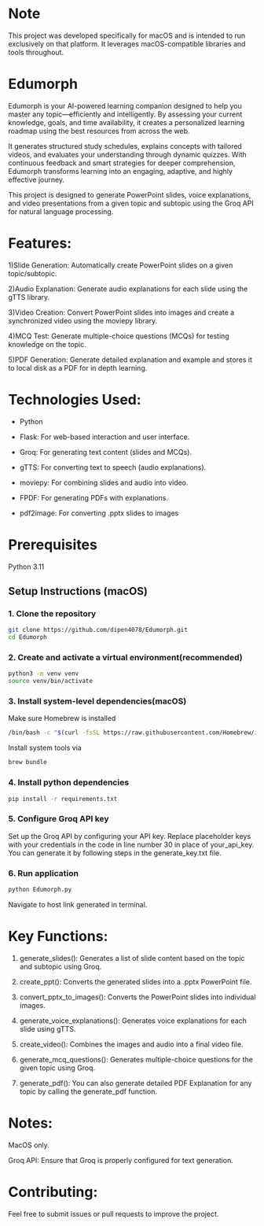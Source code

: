 # Note
This project was developed specifically for macOS and is intended to run exclusively on that platform. It leverages macOS-compatible libraries and tools throughout.
# Edumorph
Edumorph is your AI-powered learning companion designed to help you master any topic—efficiently and intelligently. By assessing your current knowledge, goals, and time availability, it creates a personalized learning roadmap using the best resources from across the web.

It generates structured study schedules, explains concepts with tailored videos, and evaluates your understanding through dynamic quizzes. With continuous feedback and smart strategies for deeper comprehension, Edumorph transforms learning into an engaging, adaptive, and highly effective journey.

This project is designed to generate PowerPoint slides, voice explanations, and video presentations from a given topic and subtopic using the Groq API for natural language processing.

# Features:

1)Slide Generation: Automatically create PowerPoint slides on a given topic/subtopic.

2)Audio Explanation: Generate audio explanations for each slide using the gTTS library.

3)Video Creation: Convert PowerPoint slides into images and create a synchronized video using the moviepy library.

4)MCQ Test: Generate multiple-choice questions (MCQs) for testing knowledge on the topic.

5)PDF Generation: Generate detailed explanation and example and stores it to local disk as a PDF for in depth learning.

# Technologies Used:

  - Python
  
  - Flask: For web-based interaction and user interface.
  
  - Groq: For generating text content (slides and MCQs).
  
  - gTTS: For converting text to speech (audio explanations).
  
  - moviepy: For combining slides and audio into video.
  
  - FPDF: For generating PDFs with explanations.
  
  - pdf2image: For converting .pptx slides to images


# Prerequisites

Python 3.11

## Setup Instructions (macOS)

### 1. Clone the repository

```bash
git clone https://github.com/dipen4078/Edumorph.git
cd Edumorph
```
### 2. Create and activate a virtual environment(recommended)
```bash
python3 -m venv venv
source venv/bin/activate 
```

### 3. Install system-level dependencies(macOS)
Make sure Homebrew is installed
```bash
/bin/bash -c "$(curl -fsSL https://raw.githubusercontent.com/Homebrew/install/HEAD/install.sh)"
```

Install system tools via
```bash
brew bundle
```
### 4. Install python dependencies
```bash
pip install -r requirements.txt
```

### 5. Configure Groq API key
Set up the Groq API by configuring your API key. Replace placeholder keys with your credentials in the code in line number 30 in place of your_api_key. You can generate it by following steps in the generate_key.txt file.

### 6. Run application
```python
python Edumorph.py
```
Navigate to host link generated in terminal.

# Key Functions:

1) generate_slides(): Generates a list of slide content based on the topic and subtopic using Groq.

2) create_ppt(): Converts the generated slides into a .pptx PowerPoint file.

3) convert_pptx_to_images(): Converts the PowerPoint slides into individual images.

4) generate_voice_explanations(): Generates voice explanations for each slide using gTTS.

5) create_video(): Combines the images and audio into a final video file.

6) generate_mcq_questions(): Generates multiple-choice questions for the given topic using Groq.

7) generate_pdf(): You can also generate detailed PDF Explanation for any topic by calling the generate_pdf function.

# Notes:

MacOS only.

Groq API: Ensure that Groq is properly configured for text generation.

# Contributing:
Feel free to submit issues or pull requests to improve the project.
